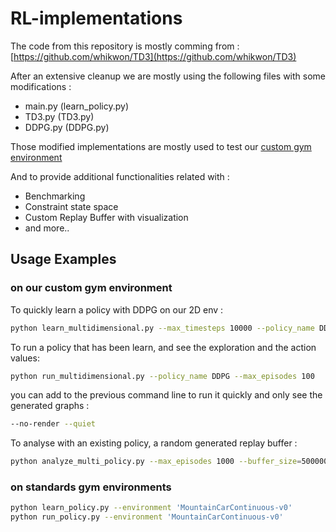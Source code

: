 # RL-implementations

The code from this repository is mostly comming from : [https://github.com/whikwon/TD3](https://github.com/whikwon/TD3)

After an extensive cleanup we are mostly using the following files with some modifications :
* main.py (learn_policy.py)
* TD3.py  (TD3.py)
* DDPG.py (DDPG.py)

Those modified implementations are mostly used to test our [custom gym environment](https://github.com/hroussille/RL-evaluation-environment)

And to provide additional functionalities related with :

* Benchmarking
* Constraint state space
* Custom Replay Buffer with visualization
* and more..

## Usage Examples

### on our custom gym environment

To quickly learn a policy with DDPG on our 2D env :
```sh
python learn_multidimensional.py --max_timesteps 10000 --policy_name DDPG
```
To run a policy that has been learn, and see the exploration and the action values:
```sh
python run_multidimensional.py --policy_name DDPG --max_episodes 100
```
you can add to the previous command line to run it quickly and only see the generated graphs :
```sh
--no-render --quiet
```
To analyse with an existing policy, a random generated replay buffer :
```sh
python analyze_multi_policy.py --max_episodes 1000 --buffer_size=500000 --batch_size 1000 --quiet --no-render --policy_name DDPG
```

### on standards gym environments

```sh
python learn_policy.py --environment 'MountainCarContinuous-v0'
python run_policy.py --environment 'MountainCarContinuous-v0'
```
